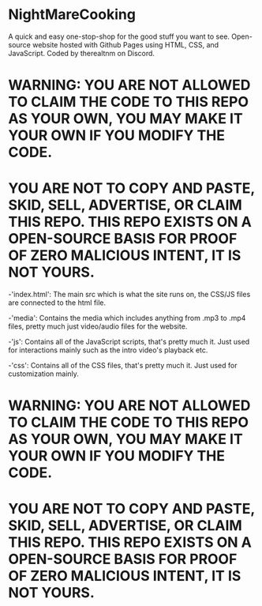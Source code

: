 # NightMareCooking
A quick and easy one-stop-shop for the good stuff you want to see.
Open-source website hosted with Github Pages using HTML, CSS, and JavaScript.
Coded by therealtnm on Discord.
# WARNING: YOU ARE NOT ALLOWED TO CLAIM THE CODE TO THIS REPO AS YOUR OWN, YOU MAY MAKE IT YOUR OWN IF YOU MODIFY THE CODE.
# YOU ARE NOT TO COPY AND PASTE, SKID, SELL, ADVERTISE, OR CLAIM THIS REPO. THIS REPO EXISTS ON A OPEN-SOURCE BASIS FOR PROOF OF ZERO MALICIOUS INTENT, IT IS NOT YOURS.

-'index.html': The main src which is what the site runs on, the CSS/JS files are connected to the html file.

-'media': Contains the media which includes anything from .mp3 to .mp4 files, pretty much just video/audio files for the website.

-'js': Contains all of the JavaScript scripts, that's pretty much it. Just used for interactions mainly such as the intro video's playback etc.

-'css': Contains all of the CSS files, that's pretty much it. Just used for customization mainly.

# WARNING: YOU ARE NOT ALLOWED TO CLAIM THE CODE TO THIS REPO AS YOUR OWN, YOU MAY MAKE IT YOUR OWN IF YOU MODIFY THE CODE.
# YOU ARE NOT TO COPY AND PASTE, SKID, SELL, ADVERTISE, OR CLAIM THIS REPO. THIS REPO EXISTS ON A OPEN-SOURCE BASIS FOR PROOF OF ZERO MALICIOUS INTENT, IT IS NOT YOURS.